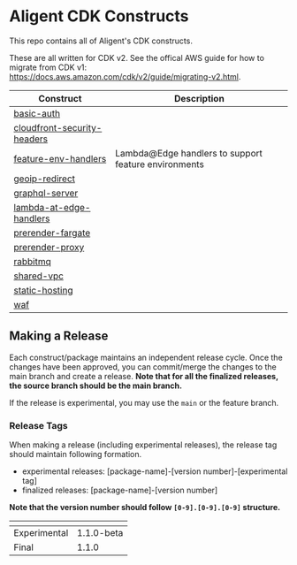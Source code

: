 # Aligent CDK Constructs

This repo contains all of Aligent's CDK constructs.

These are all written for CDK v2. See the offical AWS guide for how to migrate from CDK v1: https://docs.aws.amazon.com/cdk/v2/guide/migrating-v2.html.

Construct | Description
-- | --
[basic-auth](packages/basic-auth) |
[cloudfront-security-headers](packages/cloudfront-security-headers) |
[feature-env-handlers](packages/feature-env-handlers) | Lambda@Edge handlers to support feature environments
[geoip-redirect](packages/geoip-redirect) |
[graphql-server](packages/graphql-server) |
[lambda-at-edge-handlers](packages/lambda-at-edge-handlers) |
[prerender-fargate](packages/prerender-fargate) |
[prerender-proxy](packages/prerender-proxy) |
[rabbitmq](packages/rabbitmq) |
[shared-vpc](packages/shared-vpc) |
[static-hosting](packages/static-hosting) |
[waf](packages/waf) |

## Making a Release

Each construct/package maintains an independent release cycle.
Once the changes have been approved, you can commit/merge the changes to the main branch and create a release.
**Note that for all the finalized releases, the source branch should be the main branch.**

If the release is experimental, you may use the `main` or the feature branch.

### Release Tags

When making a release (including experimental releases), the release tag should maintain following formation.

- experimental releases: [package-name]-[version number]-[experimental tag]
- finalized releases: [package-name]-[version number]

**Note that the version number should follow `[0-9].[0-9].[0-9]` structure.**

| <!-- -->      | <!-- -->      |
|---------------|---------------|
| Experimental  | 1.1.0-beta    |
| Final         | 1.1.0         |
